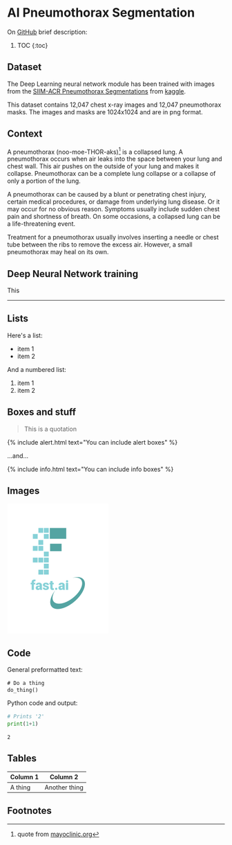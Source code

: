 # AI Pneumothorax Segmentation

On [GitHub](https://blog.pattori.com/pneumo/) brief description:

1. TOC
{:toc}

## Dataset

The Deep Learning neural network module has been trained with images from the [SIIM-ACR Pneumothorax Segmentations](https://www.kaggle.com/vbookshelf/pneumothorax-chest-xray-images-and-masks) from [kaggle](https://www.kaggle.com). 

This dataset contains 12,047 chest x-ray images and 12,047 pneumothorax masks. The images and masks are 1024x1024 and are in png format. 

## Context

A pneumothorax (noo-moe-THOR-aks)[^1] is a collapsed lung. A pneumothorax occurs when air leaks into the space between your lung and chest wall. This air pushes on the outside of your lung and makes it collapse. Pneumothorax can be a complete lung collapse or a collapse of only a portion of the lung.

A pneumothorax can be caused by a blunt or penetrating chest injury, certain medical procedures, or damage from underlying lung disease. Or it may occur for no obvious reason. Symptoms usually include sudden chest pain and shortness of breath. On some occasions, a collapsed lung can be a life-threatening event.

Treatment for a pneumothorax usually involves inserting a needle or chest tube between the ribs to remove the excess air. However, a small pneumothorax may heal on its own.

[^1]: quote from [mayoclinic.org]()

## Deep Neural Network training

This 

---

## Lists

Here's a list:

- item 1
- item 2

And a numbered list:

1. item 1
1. item 2

## Boxes and stuff

> This is a quotation

{% include alert.html text="You can include alert boxes" %}

...and...

{% include info.html text="You can include info boxes" %}

## Images

![](/images/logo.png "fast.ai's logo")

## Code

General preformatted text:

    # Do a thing
    do_thing()

Python code and output:

```python
# Prints '2'
print(1+1)
```

    2

## Tables

| Column 1 | Column 2 |
|-|-|
| A thing | Another thing |

## Footnotes

[^1]: This is the footnote.

